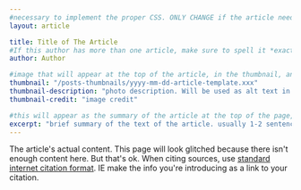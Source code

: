 ```yaml
---
#necessary to implement the proper CSS. ONLY CHANGE if the article needs a special layout. IE if its a special
layout: article

title: Title of The Article
#If this author has more than one article, make sure to spell it *exactly* the same as on the other articles
author: Author

#image that will appear at the top of the article, in the thumbnail, and when article is shared on social media
thumbnail: "/posts-thumbnails/yyyy-mm-dd-article-template.xxx"
thumbnail-description: "photo description. Will be used as alt text in case the image doesn't load, and as the description of the image below it"
thumbnail-credit: "image credit"

#this will appear as the summary of the article at the top of the page, on the main page, and in the meta description for SEO
excerpt: "brief summary of the text of the article. usually 1-2 sentences"
---
```


The article's actual content. This page will look glitched because there isn't enough content here. But that's ok. When citing sources, use [standard internet citation format](https://google.com). IE make the info you're introducing as a link to your citation.